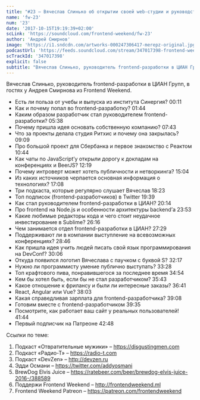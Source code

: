```yaml
---
title: "#23 – Вячеслав Слинько об открытии своей web-студии и руководстве frontend-разработки"
name: 'fw-23'
num: '23'
date: '2017-10-15T19:19:39+02:00'
scLink: 'https://soundcloud.com/frontend-weekend/fw-23'
author: 'Андрей Смирнов'
image: 'https://i1.sndcdn.com/artworks-000247306417-merepz-original.jpg'
podcastUrl: 'https://feeds.soundcloud.com/stream/347017398-frontend-weekend-fw-23.m4a'
scTrackId: '347017398'
explicit: false
subtitle: "Вячеслав Слинько, руководитель frontend-разработки в ЦИАН Групп, в гостях у Андрея Смирнова из Frontend Weekend."
---
```

Вячеслав Слинько, руководитель frontend-разработки в ЦИАН Групп, в гостях у Андрея Смирнова из Frontend Weekend.

- Есть ли польза от учебы и выпуска из института Синергия? <timecode sec="11">00:11</timecode>
- Как и почему попал во frontend-разработку? <timecode sec="104">01:44</timecode>
- Каким образом разработчик стал руководителем frontend-разработки? <timecode sec="338">05:38</timecode>
- Почему пришла идея основать собственную компанию? <timecode sec="463">07:43</timecode>
- Что за проекты делала студия Ритхис и почему она закрылась? <timecode sec="549">09:09</timecode>
- Про большой проект для Сбербанка и первое знакомство с Реактом <timecode sec="644">10:44</timecode>
- Как чаты по JavaScript’у открыли дорогу к докладам на конференциях и BeerJS? <timecode sec="739">12:19</timecode>
- Почему интроверт может хотеть публичности и нетворкинга? <timecode sec="904">15:04</timecode>
- Из каких источников черпается основная информация о технологиях? <timecode sec="1028">17:08</timecode>
- Три подкаста, которые регулярно слушает Вячеслав <timecode sec="1103">18:23</timecode>
- Топ подписок (frontend-разработчиков) в Twitter <timecode sec="1179">19:39</timecode>
- Как стал руководителем frontend-разработки в ЦИАН? <timecode sec="1214">20:14</timecode>
- Про frontend на Node.js и особенности архитектуры backend’а <timecode sec="1433">23:53</timecode>
- Какие любимые редакторы кода и чего стоит неудачное инвестирование в Sublime? <timecode sec="1576">26:16</timecode>
- Чем занимается отдел frontend-разработки в ЦИАН? <timecode sec="1649">27:29</timecode>
- Поддерживают ли в компании выступление на всевозможных конференциях? <timecode sec="1726">28:46</timecode>
- Как пришла идея учить людей писать свой язык программирования на DevConf? <timecode sec="1806">30:06</timecode>
- Откуда появился логотип Вячеслава с паучком с буквой S? <timecode sec="1937">32:17</timecode>
- Нужно ли программисту умение публично выступать? <timecode sec="2008">33:28</timecode>
- Топ крафтового пива, понравившегося за последнее время <timecode sec="2094">34:54</timecode>
- Кем бы хотел быть, если бы не стал разработчиком? <timecode sec="2143">35:43</timecode>
- Какое отношение к фрилансу и были ли интересные заказы? <timecode sec="2201">36:41</timecode>
- React, Angular или Vue? <timecode sec="2283">38:03</timecode>
- Какая справедливая зарплата для frontend-разработчика? <timecode sec="2348">39:08</timecode>
- Готовим вместе с frontend-разработчиком <timecode sec="2375">39:35</timecode>
- Посмотрите, как работает ваш сайт у реальных пользователей! <timecode sec="2504">41:44</timecode>
- Первый подписчик на Патреоне <timecode sec="2568">42:48</timecode>

Ссылки по теме:
1) Подкаст «Отвратительные мужики» – https://disgustingmen.com
2) Подкаст «Радио-Т» – https://radio-t.com
3) Подкаст «DevZen» – http://devzen.ru
4) Эдди Османи – https://twitter.com/addyosmani
5) BrewDog Elvis Juice – https://ratebeer.com/beer/brewdog-elvis-juice-2016-/388589
6) Поддержи Frontend Weekend – http://frontendweekend.ml
7) Frontend Weekend Patreon – https://patreon.com/frontendweekend